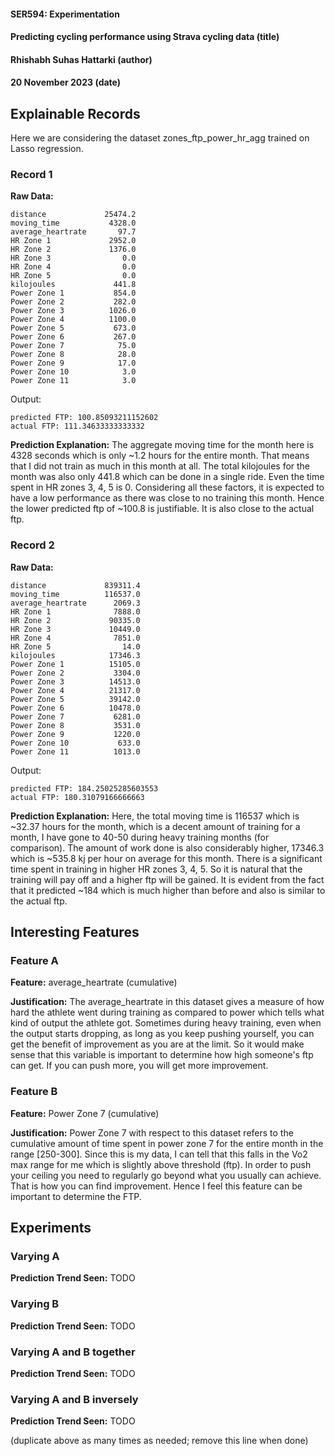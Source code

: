 #### SER594: Experimentation
#### Predicting cycling performance using Strava cycling data (title)
#### Rhishabh Suhas Hattarki (author)
#### 20 November 2023 (date)


## Explainable Records

Here we are considering the dataset zones_ftp_power_hr_agg trained on Lasso regression.

### Record 1
**Raw Data:** 
```
distance             25474.2
moving_time           4328.0
average_heartrate       97.7
HR Zone 1             2952.0
HR Zone 2             1376.0
HR Zone 3                0.0
HR Zone 4                0.0
HR Zone 5                0.0
kilojoules             441.8
Power Zone 1           854.0
Power Zone 2           282.0
Power Zone 3          1026.0
Power Zone 4          1100.0
Power Zone 5           673.0
Power Zone 6           267.0
Power Zone 7            75.0
Power Zone 8            28.0
Power Zone 9            17.0
Power Zone 10            3.0
Power Zone 11            3.0
```
Output:
```
predicted FTP: 100.85093211152602
actual FTP: 111.34633333333332
```

**Prediction Explanation:** The aggregate moving time for the month here is 4328 seconds which is only ~1.2 hours for the entire month. That means that I did not train as much in this month at all. The total kilojoules for the month was also only 441.8 which can be done in a single ride. Even the time spent in HR zones 3, 4, 5 is 0. Considering all these factors, it is expected to have a low performance as there was close to no training this month. Hence the lower predicted ftp of ~100.8 is justifiable. It is also close to the actual ftp.

### Record 2
**Raw Data:** 
```
distance             839311.4
moving_time          116537.0
average_heartrate      2069.3
HR Zone 1              7888.0
HR Zone 2             90335.0
HR Zone 3             10449.0
HR Zone 4              7851.0
HR Zone 5                14.0
kilojoules            17346.3
Power Zone 1          15105.0
Power Zone 2           3304.0
Power Zone 3          14513.0
Power Zone 4          21317.0
Power Zone 5          39142.0
Power Zone 6          10478.0
Power Zone 7           6281.0
Power Zone 8           3531.0
Power Zone 9           1220.0
Power Zone 10           633.0
Power Zone 11          1013.0
```

Output:
```
predicted FTP: 184.25025285603553
actual FTP: 180.31079166666663
```

**Prediction Explanation:** Here, the total moving time is 116537 which is ~32.37 hours for the month, which is a decent amount of training for a month, I have gone to 40-50 during heavy training months (for comparison). The amount of work done is also considerably higher, 17346.3 which is ~535.8 kj per hour on average for this month. There is a significant time spent in training in higher HR zones 3, 4, 5. So it is natural that the training will pay off and a higher ftp will be gained. It is evident from the fact that it predicted ~184 which is much higher than before and also is similar to the actual ftp.

## Interesting Features
### Feature A
**Feature:** average_heartrate (cumulative)

**Justification:** The average_heartrate in this dataset gives a measure of how hard the athlete went during training as compared to power which tells what kind of output the athlete got. Sometimes during heavy training, even when the output starts dropping, as long as you keep pushing yourself, you can get the benefit of improvement as you are at the limit. So it would make sense that this variable is important to determine how high someone's ftp can get. If you can push more, you will get more improvement.

### Feature B
**Feature:** Power Zone 7 (cumulative)

**Justification:** Power Zone 7 with respect to this dataset refers to the cumulative amount of time spent in power zone 7 for the entire month in the range [250-300]. Since this is my data, I can tell that this falls in the Vo2 max range for me which is slightly above threshold (ftp). In order to push your ceiling you need to regularly go beyond what you usually can achieve. That is how you can find improvement. Hence I feel this feature can be important to determine the FTP.

## Experiments 
### Varying A
**Prediction Trend Seen:** TODO

### Varying B
**Prediction Trend Seen:** TODO

### Varying A and B together
**Prediction Trend Seen:** TODO


### Varying A and B inversely
**Prediction Trend Seen:** TODO

(duplicate above as many times as needed; remove this line when done)